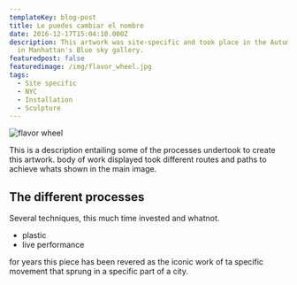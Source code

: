 ```yaml
---
templateKey: blog-post
title: Le puedes cambiar el nombre
date: 2016-12-17T15:04:10.000Z
description: This artwork was site-specific and took place in the Autumn of 2019
  in Manhattan's Blue sky gallery.
featuredpost: false
featuredimage: /img/flavor_wheel.jpg
tags:
  - Site specific
  - NYC
  - Installation
  - Sculpture
---
```

![flavor wheel](/img/ehtmsvmxyauztnf.jpeg "The work in question")

This is a description entailing some of the processes undertook to create this artwork. body of work displayed took different routes and paths to achieve whats shown in the main image.

## The different processes

Several techniques, this much time invested and whatnot.

* plastic
* live performance

for years this piece has been revered as the iconic work of ta specific movement that sprung in a specific part of a city.